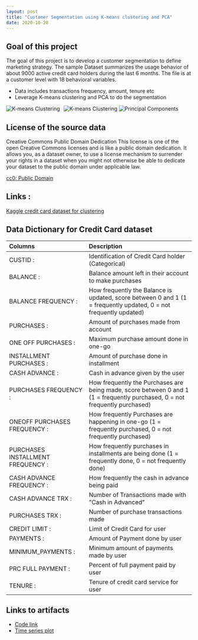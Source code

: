 ```yaml
---
layout: post
title: "Customer Segmentation using K-means clustering and PCA"
date: 2020-10-28
---
```


<h2><strong> Goal of this project </strong></h2>
<p>The goal of this project is to develop a customer segmentation to define marketing strategy. The
sample Dataset summarizes the usage behavior of about 9000 active credit card holders during the last 6 months. The file is at a customer level with 18 behavioral variables.</p>

<ul><li>Data includes transactions frequency, amount, tenure etc</li>
    <li>Leverage K-means clustering and PCA to do the segmentation</li></ul>


<img src="/assests/PCA.jpg"
     alt="K-means Clustering"
     style="float: left; margin-right: 10px;" />
![K-means Clustering](/assests/K-means.jpg)
![Principal Components](/assests/PCA.jpg)



<h2><strong>License of the source data </strong></h2>
<p>Creative Commons Public Domain Dedication
This license is one of the open Creative Commons licenses and is like a public domain dedication. It allows you, as a dataset owner, to use a license mechanism to surrender your rights in a dataset when you might not otherwise be able to dedicate your dataset to the public domain under applicable law.</p>
<a href="https://creativecommons.org/publicdomain/zero/1.0/">cc0: Public Domain</a> 

<h2><strong>Links :</strong></h2>
 <a href="https://www.kaggle.com/arjunbhasin2013/ccdata">Kaggle credit card dataset for clustering</a>

 
<h2><strong>Data Dictionary for Credit Card dataset</strong></h2>

| Columns | Description | 
| :------------- | :----------  | 
|CUSTID : |Identification of Credit Card holder (Categorical)|
|BALANCE :| Balance amount left in their account to make purchases|  
|BALANCE FREQUENCY : |How frequently the Balance is updated, score between 0 and 1 (1 = frequently updated, 0 = not frequently updated)|
|PURCHASES : |Amount of purchases made from account|
|ONE OFF PURCHASES : |Maximum purchase amount done in one-go|
|INSTALLMENT PURCHASES : |Amount of purchase done in installment|
|CASH ADVANCE : |Cash in advance given by the user|
|PURCHASES FREQUENCY : |How frequently the Purchases are being made, score between 0 and 1 (1 = frequently purchased, 0 = not frequently purchased)|
|ONEOFF PURCHASES FREQUENCY : |How frequently Purchases are happening in one-go (1 = frequently purchased, 0 = not frequently purchased)|
|PURCHASES INSTALLMENT FREQUENCY : |How frequently purchases in installments are being done (1 = frequently done, 0 = not frequently done)|
|CASH ADVANCE FREQUENCY : |How frequently the cash in advance being paid|
|CASH ADVANCE TRX : |Number of Transactions made with "Cash in Advanced"|
|PURCHASES TRX : |Number of purchase transactions made|
|CREDIT LIMIT : |Limit of Credit Card for user|
|PAYMENTS : |Amount of Payment done by user|
|MINIMUM_PAYMENTS :| Minimum amount of payments made by user|
|PRC FULL PAYMENT : |Percent of full payment paid by user|
|TENURE : |Tenure of credit card service for user|

<h2><strong>Links to artifacts</strong></h2>
<ul><li><a href="/Wikipedia_traffic_analysis.html">Code link</a></li>
 <li><a href="/wikipedia_traffic_plot.jpg">Time series plot</a></li></ul>
